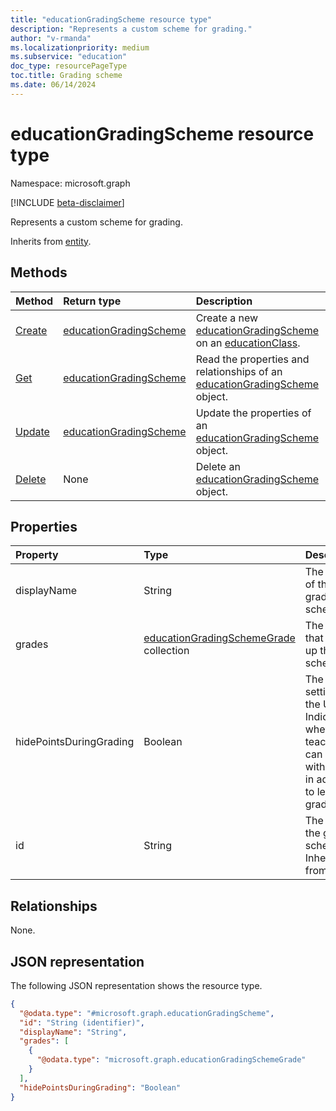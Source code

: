 ```yaml
---
title: "educationGradingScheme resource type"
description: "Represents a custom scheme for grading."
author: "v-rmanda"
ms.localizationpriority: medium
ms.subservice: "education"
doc_type: resourcePageType
toc.title: Grading scheme
ms.date: 06/14/2024
---
```


# educationGradingScheme resource type

Namespace: microsoft.graph

[!INCLUDE [beta-disclaimer](../../includes/beta-disclaimer.md)]

Represents a custom scheme for grading.

Inherits from [entity](../resources/entity.md).

## Methods
|Method|Return type|Description|
|:---|:---|:---|
|[Create](../api/educationassignmentsettings-post-gradingscheme.md)|[educationGradingScheme](../resources/educationgradingscheme.md)|Create a new [educationGradingScheme](../resources/educationgradingscheme.md) on an [educationClass](../resources/educationclass.md).|
|[Get](../api/educationgradingscheme-get.md)|[educationGradingScheme](../resources/educationgradingscheme.md)|Read the properties and relationships of an [educationGradingScheme](../resources/educationgradingscheme.md) object.|
|[Update](../api/educationgradingscheme-update.md)|[educationGradingScheme](../resources/educationgradingscheme.md)|Update the properties of an [educationGradingScheme](../resources/educationgradingscheme.md) object.|
|[Delete](../api/educationgradingscheme-delete.md)|None|Delete an [educationGradingScheme](../resources/educationgradingscheme.md) object.|

## Properties
|Property|Type|Description|
|:---|:---|:---|
|displayName|String|The name of the grading scheme. |
|grades|[educationGradingSchemeGrade](../resources/educationgradingschemegrade.md) collection|The grades that make up the scheme.|
|hidePointsDuringGrading|Boolean|The display setting for the UI. Indicates whether teachers can grade with points in addition to letter grades.|
|id|String|The ID of the grading scheme. Inherited from [entity](../resources/entity.md).|

## Relationships
None.

## JSON representation
The following JSON representation shows the resource type.
<!-- {
  "blockType": "resource",
  "keyProperty": "id",
  "@odata.type": "microsoft.graph.educationGradingScheme",
  "baseType": "microsoft.graph.entity",
  "openType": false
}
-->
``` json
{
  "@odata.type": "#microsoft.graph.educationGradingScheme",
  "id": "String (identifier)",
  "displayName": "String",
  "grades": [
    {
      "@odata.type": "microsoft.graph.educationGradingSchemeGrade"
    }
  ],
  "hidePointsDuringGrading": "Boolean"
}
```

